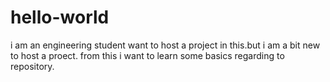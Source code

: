 # hello-world
i am an engineering student want to host a project in this.but i am a bit new to host a proect.
from this i want to learn some basics regarding to repository.
